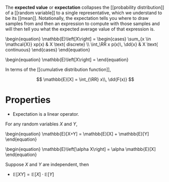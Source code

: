 The **expected value** or **expectation** collapses the [[probability distribution]] of a [[random variable]] to a single representative, which we understand to be its [[mean]]. Notationally, the expectation tells you where to draw samples from and then an expression to compute with those samples and will then tell you what the expected average value of that expression is.

\begin{equation}
\mathbb{E}\left[X\right] = \begin{cases} \sum_{x \in \mathcal{X}} xp(x) & X \text{ discrete} \\\\ \int_\RR x p(x)\\, \dd{x} & X \text{ continuous} \end{cases}
\end{equation}

\begin{equation}
\mathbb{E}\left[X\right] = 
\end{equation}

In terms of the [[cumulative distribution function]],

$$
\mathbb{E}[X] = \int_{\RR} x\\, \dd{F(x)}
$$

# Properties

* Expectation is a linear operator.

For any random variables $X$ and $Y$,

\begin{equation}
\mathbb{E}[X+Y] = \mathbb{E}[X] + \mathbb{E}[Y]
\end{equation}

\begin{equation}
\mathbb{E}\left[\alpha X\right] = \alpha \mathbb{E}[X]
\end{equation}

Suppose $X$ and $Y$ are independent, then

* $\mathbb{E}[XY] = \mathbb{E}[X] \cdot \mathbb{E}[Y]$